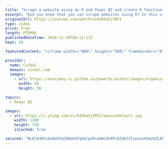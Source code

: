 ```yaml
---
title: "Scrape a website using an R and Power BI and create R functions | D#42"
excerpt: "Did you know that you can scrape websites using R? In this video I am going to show you not only how you can scrape websites, but also how to create parameters for an R script and how to create a function with R.  Here you can download all the pbix files: Download #42 https://curbal.com/donwload-center"
originalUrl: https://youtube.com/watch?v=63DhaSjVRFI
type: video
price: Free
length: PT5M9S
publishedDateTime: 2018-12-10T09:11:11Z
heat: 50

featuredContent: "<iframe width=\"800\" height=\"500\" frameborder=\"0\" src=\"https://www.youtube.com/embed/63DhaSjVRFI\" allow=\"accelerometer; autoplay; encrypted-media; gyroscope; picture-in-picture\" allowfullscreen></iframe>"

provider:
  name: Curbal
  domain: curbal.com
  images:
    - url: https://everyday-cc.github.io/powerbi/assets/images/organizations/curbal.com-50x50.jpg
      width: 50
      height: 50

topics:
  - Power BI

images:
  - url: https://i.ytimg.com/vi/63DhaSjVRFI/maxresdefault.jpg
    width: 1280
    height: 720
    isCached: true

secured: "NLKlA30Vi6eQdV5eCOBok4fq6kCpa0s44Wi8n0FCQI4b7ZfyeswsH3m2QZL6ElWxjS3NiuBfdGSEPFYFyOZu7VovipnZAoxn7QbuEIzGl+gS7WemdcVCW+qz30mYBnFcD1W4kjy2ihbjMPuWGC0rQGKcI/zAsNMKcPzXupVuOtmmykgF4pfjRG2AYz8HY58ehyg5ND7pEpfHbw9RG7dXLXe++ndAJYDt3LqtdJyQ5NDOeETDZXlINoFi+YJqSJA79RB9ai4xEJ0fFfrRk52sPub23G6WiB7/Seu4fqwDLYNm+sWWpVYJuLd13iO65KDeENz6vei6QFpGWjRDJt3LkzRljSZHmG5gRyWlCgd0sxknlupGWkrk6JXuwUbynE7IBAgryOeXbfBFjb73B1Nkn9XJbMk49UYFS7JjEgYCDW0=;0BevLboAj07VAxVwinYoGg=="
---
```


